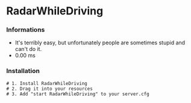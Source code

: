 # RadarWhileDriving

### Informations
- It's terribly easy, but unfortunately people are sometimes stupid and can't do it.
- 0.00 ms

### Installation
```
# 1. Install RadarWhileDriving
# 2. Drag it into your resources
# 3. Add "start RadarWhileDriving" to your server.cfg
```

